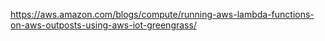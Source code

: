 https://aws.amazon.com/blogs/compute/running-aws-lambda-functions-on-aws-outposts-using-aws-iot-greengrass/

